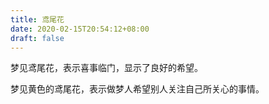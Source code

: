 ```yaml
---
title: 鸢尾花
date: 2020-02-15T20:54:12+08:00
draft: false
---
```


梦见鸢尾花，表示喜事临门，显示了良好的希望。

梦见黄色的鸢尾花，表示做梦人希望别人关注自己所关心的事情。
